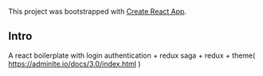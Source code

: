 This project was bootstrapped with [Create React App](https://github.com/facebook/create-react-app).

## Intro

A react boilerplate with login authentication + redux saga + redux + theme( https://adminlte.io/docs/3.0/index.html )
